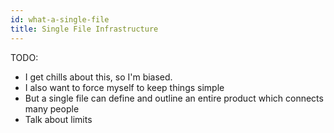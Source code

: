 ```yaml
---
id: what-a-single-file
title: Single File Infrastructure
---
```


TODO: 
* I get chills about this, so I'm biased.
* I also want to force myself to keep things simple
* But a single file can define and outline an entire product which connects many people
* Talk about limits